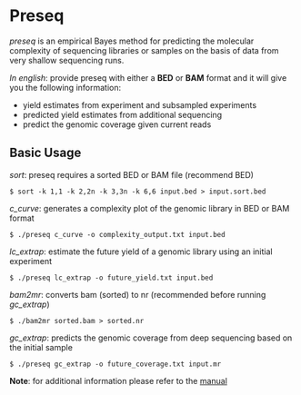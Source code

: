 # Preseq

*preseq* is an empirical Bayes method for predicting the 
molecular complexity of sequencing libraries or samples
on the basis of data from very shallow sequencing runs.

*In english*: provide preseq with either a **BED** or **BAM**
format and it will give you the following information:
<ul>
<li>yield estimates from experiment and subsampled experiments</li>
<li>predicted yield estimates from additional sequencing</li>
<li>predict the genomic coverage given current reads</li>
</ul>

## Basic Usage

*sort*: preseq requires a sorted BED or BAM file (recommend BED)
<pre><code>$ sort -k 1,1 -k 2,2n -k 3,3n -k 6,6 input.bed > input.sort.bed</code></pre>

*c_curve*: generates a complexity plot of the genomic library
in BED or BAM format
<pre><code>$ ./preseq c_curve -o complexity_output.txt input.bed</code></pre>

*lc_extrap*: estimate the future yield of a genomic library using an initial experiment
<pre><code>$ ./preseq lc_extrap -o future_yield.txt input.bed</code></pre>

*bam2mr*: converts bam (sorted) to nr (recommended before running *gc_extrap*)
<pre><code>$ ./bam2mr sorted.bam > sorted.nr</code></pre>

*gc_extrap*: predicts the genomic coverage from deep sequencing based on the initial sample
<pre><code>$ ./preseq gc_extrap -o future_coverage.txt input.mr</code></pre>


**Note**: for additional information please refer to the [manual](http://smithlabresearch.org/wp-content/uploads/manual.pdf)
